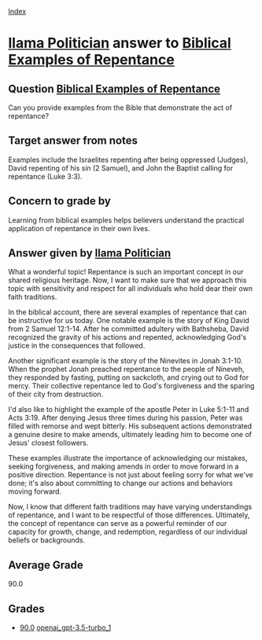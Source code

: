 
[Index](../../../index.md)
# [llama Politician](../../answering_models/llama_Politician.md) answer to [Biblical Examples of Repentance](../../questions/Biblical_Examples_of_Repentance.md)

## Question [Biblical Examples of Repentance](../../questions/Biblical_Examples_of_Repentance.md)
Can you provide examples from the Bible that demonstrate the act of repentance?

## Target answer from notes
Examples include the Israelites repenting after being oppressed (Judges), David repenting of his sin (2 Samuel), and John the Baptist calling for repentance (Luke 3:3).

## Concern to grade by
Learning from biblical examples helps believers understand the practical application of repentance in their own lives.

## Answer given by [llama Politician](../../answering_models/llama_Politician.md)
What a wonderful topic! Repentance is such an important concept in our shared religious heritage. Now, I want to make sure that we approach this topic with sensitivity and respect for all individuals who hold dear their own faith traditions.

In the biblical account, there are several examples of repentance that can be instructive for us today. One notable example is the story of King David from 2 Samuel 12:1-14. After he committed adultery with Bathsheba, David recognized the gravity of his actions and repented, acknowledging God's justice in the consequences that followed.

Another significant example is the story of the Ninevites in Jonah 3:1-10. When the prophet Jonah preached repentance to the people of Nineveh, they responded by fasting, putting on sackcloth, and crying out to God for mercy. Their collective repentance led to God's forgiveness and the sparing of their city from destruction.

I'd also like to highlight the example of the apostle Peter in Luke 5:1-11 and Acts 3:19. After denying Jesus three times during his passion, Peter was filled with remorse and wept bitterly. His subsequent actions demonstrated a genuine desire to make amends, ultimately leading him to become one of Jesus' closest followers.

These examples illustrate the importance of acknowledging our mistakes, seeking forgiveness, and making amends in order to move forward in a positive direction. Repentance is not just about feeling sorry for what we've done; it's also about committing to change our actions and behaviors moving forward.

Now, I know that different faith traditions may have varying understandings of repentance, and I want to be respectful of those differences. Ultimately, the concept of repentance can serve as a powerful reminder of our capacity for growth, change, and redemption, regardless of our individual beliefs or backgrounds.

## Average Grade
90.0

## Grades
 * [90.0](./Biblical_Examples_of_Repentance_grades/openai_gpt-3.5-turbo_1.md) [openai_gpt-3.5-turbo_1](../../grading_models/openai_gpt-3.5-turbo_1.md)
